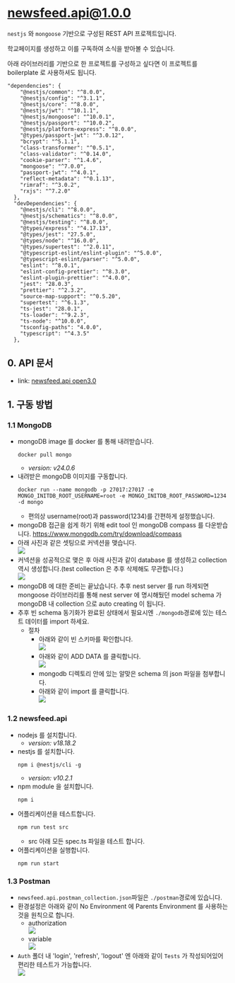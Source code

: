 # newsfeed.api@1.0.0

```nestjs``` 와 ```mongoose``` 기반으로 구성된 REST API 프로젝트입니다. 

학교페이지를 생성하고 이를 구독하여 소식을 받아볼 수 있습니다. 

아래 라이브러리를 기반으로 한 프로젝트를 구성하고 싶다면 이 프로젝트를 boilerplate 로 사용하셔도 됩니다.

```
"dependencies": {
    "@nestjs/common": "^8.0.0",
    "@nestjs/config": "^3.1.1",
    "@nestjs/core": "^8.0.0",
    "@nestjs/jwt": "^10.1.1",
    "@nestjs/mongoose": "^10.0.1",
    "@nestjs/passport": "^10.0.2",
    "@nestjs/platform-express": "^8.0.0",
    "@types/passport-jwt": "^3.0.12",
    "bcrypt": "^5.1.1",
    "class-transformer": "^0.5.1",
    "class-validator": "^0.14.0",
    "cookie-parser": "^1.4.6",
    "mongoose": "^7.0.0",
    "passport-jwt": "^4.0.1",
    "reflect-metadata": "^0.1.13",
    "rimraf": "^3.0.2",
    "rxjs": "^7.2.0"
  },
  "devDependencies": {
    "@nestjs/cli": "^8.0.0",
    "@nestjs/schematics": "^8.0.0",
    "@nestjs/testing": "^8.0.0",
    "@types/express": "^4.17.13",
    "@types/jest": "27.5.0",
    "@types/node": "^16.0.0",
    "@types/supertest": "^2.0.11",
    "@typescript-eslint/eslint-plugin": "^5.0.0",
    "@typescript-eslint/parser": "^5.0.0",
    "eslint": "^8.0.1",
    "eslint-config-prettier": "^8.3.0",
    "eslint-plugin-prettier": "^4.0.0",
    "jest": "28.0.3",
    "prettier": "^2.3.2",
    "source-map-support": "^0.5.20",
    "supertest": "^6.1.3",
    "ts-jest": "28.0.1",
    "ts-loader": "^9.2.3",
    "ts-node": "^10.0.0",
    "tsconfig-paths": "4.0.0",
    "typescript": "^4.3.5"
  },
```

## 0. API 문서
- link: [newsfeed.api open3.0](https://mmmmicha.github.io/newsfeed.api/docs/index.html)

## 1. 구동 방법
### 1.1 MongoDB
- mongoDB image 를 docker 를 통해 내려받습니다.
    ```
    docker pull mongo
    ```
    - *version: v24.0.6*
- 내려받은 mongoDB 이미지를 구동합니다.
    ```
    docker run --name mongodb -p 27017:27017 -e MONGO_INITDB_ROOT_USERNAME=root -e MONGO_INITDB_ROOT_PASSWORD=1234 -d mongo
    ```
    - 편의상 username(root)과 password(1234)를 간편하게 설정했습니다.
- mongoDB 접근을 쉽게 하기 위해 edit tool 인 mongoDB compass 를 다운받습니다.
https://www.mongodb.com/try/download/compass
- 아래 사진과 같은 셋팅으로 커넥션을 맺습니다.
  <br/>
  <img src="./readme/images/mongodb/mongodb_connection.png" />
- 커넥션을 성공적으로 맺은 후 아래 사진과 같이 database 를 생성하고 collection 역시 생성합니다.(test collection 은 추후 삭제해도 무관합니다.)
  <br/>
  <img src="./readme/images/mongodb/mongodb_creating_collection.png" />
- mongoDB 에 대한 준비는 끝났습니다. 추후 nest server 를 run 하게되면 mongoose 라이브러리를 통해 nest server 에 명시해뒀던 model schema 가 mongoDB 내 collection 으로 auto creating 이 됩니다.
- 추후 빈 schema 동기화가 완료된 상태에서 필요시엔 ```./mongodb```경로에 있는 테스트 데이터를 import 하세요.
  - 절차
    - 아래와 같이 빈 스키마를 확인합니다. 
      <br/>
      <img src="./readme/images/mongodb/mongodb_empty_collection.png" />
    - 아래와 같이 ADD DATA 를 클릭합니다.
      <br/>
      <img src="./readme/images/mongodb/mongodb_adddata.png" />
    - mongodb 디렉토리 안에 있는 알맞은 schema 의 json 파일을 첨부합니다.
    - 아래와 같이 import 를 클릭합니다.
      <br/>
      <img src="./readme/images/mongodb/mongodb_import_confirm.png" />
### 1.2 newsfeed.api
- nodejs 를 설치합니다.
  - *version: v18.18.2*
- nestjs 를 설치합니다.
    ```
    npm i @nestjs/cli -g
    ```
    - *version: v10.2.1*
- npm module 을 설치합니다.
    ```
    npm i
    ```
- 어플리케이션을 테스트합니다.
    ```
    npm run test src
    ```
    - src 아래 모든 spec.ts 파일을 테스트 합니다.
- 어플리케이션을 실행합니다.
    ```
    npm run start
    ```

### 1.3 Postman
- ```newsfeed.api.postman_collection.json```파일은 ```./postman```경로에 있습니다.
- 환경설정은 아래와 같이 No Environment 에 Parents Environment 를 사용하는 것을
원칙으로 합니다.
  - authorization
    <br/>
    <img src="./readme/images/postman/postman_root_auth.png" />
  - variable
    <br/>
    <img src="./readme/images/postman/postman_root_variable.png" />
- ```Auth``` 폴더 내 'login', 'refresh', 'logout' 엔 아래와 같이 ```Tests``` 가 작성되어있어 편리한 테스트가 가능합니다.
  <br/>
  <img src="./readme/images/postman/postman_tests.png" />
